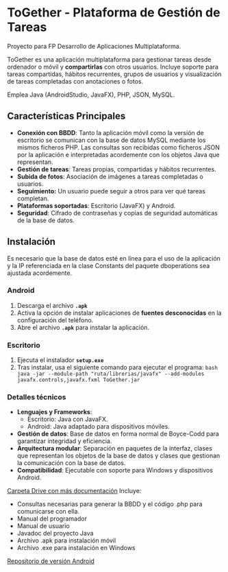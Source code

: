 
# ToGether - Plataforma de Gestión de Tareas
Proyecto para FP Desarrollo de Aplicaciones Multiplataforma.

ToGether es una aplicación multiplataforma para gestionar tareas desde ordenador o móvil y **compartirlas** con otros usuarios. Incluye soporte para tareas compartidas, hábitos recurrentes, grupos de usuarios y visualización de tareas completadas con anotaciones o fotos.

Emplea Java (AndroidStudio, JavaFX), PHP, JSON, MySQL.

## Características Principales
- **Conexión con BBDD**: Tanto la aplicación móvil como la versión de escritorio se comunican con la base de datos MySQL mediante los mismos ficheros PHP. Las consultas son recibidas como ficheros JSON por la aplicación e interpretadas acordemente con los objetos Java que representan.
- **Gestión de tareas**: Tareas propias, compartidas y hábitos recurrentes.
- **Subida de fotos**: Asociación de imágenes a tareas completadas o usuarios.
- **Seguimiento:** Un usuario puede seguir a otros para ver qué tareas completan. 
- **Plataformas soportadas**: Escritorio (JavaFX) y Android.
- **Seguridad**: Cifrado de contraseñas y copias de seguridad automáticas de la base de datos.

## Instalación
Es necesario que la base de datos esté en línea para el uso de la aplicación y la IP referenciada en la clase Constants del paquete dboperations sea ajustada acordemente. 


### Android
1. Descarga el archivo **`.apk`**
2. Activa la opción de instalar aplicaciones de **fuentes desconocidas** en la configuración del teléfono.
3. Abre el archivo **`.apk`** para instalar la aplicación.

### Escritorio
1. Ejecuta el instalador **`setup.exe`** 
2. Tras instalar, usa el siguiente comando para ejecutar el programa:
   ```bash java -jar --module-path "ruta/librerias/javafx" --add-modules javafx.controls,javafx.fxml ToGether.jar   ```

### Detalles técnicos
-   **Lenguajes y Frameworks**:
    -   Escritorio: Java con JavaFX.
    -   Android: Java adaptado para dispositivos móviles.
-   **Gestión de datos**: Base de datos en forma normal de Boyce-Codd para garantizar integridad y eficiencia.
-   **Arquitectura modular**: Separación en paquetes de la interfaz, clases que representan los objetos de la base de datos y clases que gestionan la comunicación con la base de datos.
-   **Compatibilidad**: Ejecutable con soporte para Windows y dispositivos Android.

[Carpeta Drive con más documentación](https://drive.google.com/drive/folders/1uTKcSYqYKk5CQFkLy20fSmBJU6j2bL40?usp=sharing) 
Incluye:
- Consultas necesarias para generar la BBDD y el código .php para comunicarse con ella.
- Manual del programador
- Manual de usuario
- Javadoc del proyecto Java
- Archivo .apk para instalación móvil
- Archivo .exe para instalación en Windows

[Repositorio de versión Android](https://github.com/Dwaynekoya/ToGetherAndroid)
